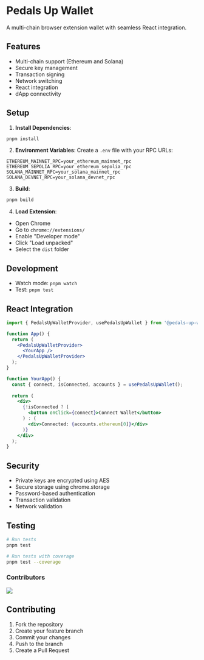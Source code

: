 # Pedals Up Wallet

A multi-chain browser extension wallet with seamless React integration.

## Features

- Multi-chain support (Ethereum and Solana)
- Secure key management
- Transaction signing
- Network switching
- React integration
- dApp connectivity

## Setup

1. **Install Dependencies**:
```bash
pnpm install
```

2. **Environment Variables**:
Create a `.env` file with your RPC URLs:
```env
ETHEREUM_MAINNET_RPC=your_ethereum_mainnet_rpc
ETHEREUM_SEPOLIA_RPC=your_ethereum_sepolia_rpc
SOLANA_MAINNET_RPC=your_solana_mainnet_rpc
SOLANA_DEVNET_RPC=your_solana_devnet_rpc
```

3. **Build**:
```bash
pnpm build
```

4. **Load Extension**:
- Open Chrome
- Go to `chrome://extensions/`
- Enable "Developer mode"
- Click "Load unpacked"
- Select the `dist` folder

## Development

- Watch mode: `pnpm watch`
- Test: `pnpm test`

## React Integration

```jsx
import { PedalsUpWalletProvider, usePedalsUpWallet } from '@pedals-up-wallet/react';

function App() {
  return (
    <PedalsUpWalletProvider>
      <YourApp />
    </PedalsUpWalletProvider>
  );
}

function YourApp() {
  const { connect, isConnected, accounts } = usePedalsUpWallet();
  
  return (
    <div>
      {!isConnected ? (
        <button onClick={connect}>Connect Wallet</button>
      ) : (
        <div>Connected: {accounts.ethereum[0]}</div>
      )}
    </div>
  );
}
```

## Security

- Private keys are encrypted using AES
- Secure storage using chrome.storage
- Password-based authentication
- Transaction validation
- Network validation

## Testing

```bash
# Run tests
pnpm test

# Run tests with coverage
pnpm test --coverage
```
### Contributors
<a href="https://github.com/Saurabh77-99/GearMask/graphs/contributors">
  <img src="https://contrib.rocks/image?repo=Saurabh77-99/GearMask" />
</a>

## Contributing

1. Fork the repository
2. Create your feature branch
3. Commit your changes
4. Push to the branch
5. Create a Pull Request
